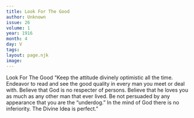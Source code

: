 ```yaml
---
title: Look For The Good
author: Unknown
issue: 26
volume: 1
year: 1916
month: 4
day: V
tags:
layout: page.njk
image:
---
```

Look For The Good    “Keep the attitude divinely optimistic all the time. Endeavor to read and see the good quality in every man you meet or deal with. Believe that God is no respecter of persons. Believe that he loves you as much as any other man that ever lived. Be not persuaded by any appearance that you are the “underdog.” In the mind of God there is no inferiority. The Divine Idea is perfect.” 




